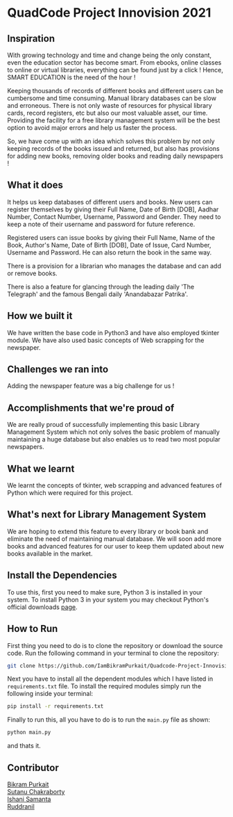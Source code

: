 <h1>QuadCode Project Innovision 2021</h1>
<h2>Inspiration</h2>
<p>With growing technology and time and change being the only constant, even the education sector has become smart. From ebooks, online classes to online or virtual libraries, everything can be found just by a click ! Hence, SMART EDUCATION is the need of the hour ! </p>

<p>Keeping thousands of records of different books and different users can be cumbersome and time consuming. Manual library databases can be slow and erroneous. There is not only waste of resources for physical library cards, record registers, etc but also our most valuable asset, our time. Providing the facility for a free library management system will be the best option to avoid major errors and help us faster the process. </p>

<p>So, we have come up with an idea which solves this problem by not only keeping records of the books issued and returned, but also has provisions for adding new books, removing older books and reading daily newspapers ! </p>

<h2>What it does</h2>
<p>It helps us keep databases of different users and books. New users can register themselves by giving their Full Name, Date of Birth [DOB], Aadhar Number, Contact Number, Username, Password and Gender. They need to keep a note of their username and password for future reference. </p>

<p>Registered users can issue books by giving their Full Name, Name of the Book, Author's Name, Date of Birth [DOB], Date of Issue, Card Number, Username and Password. He can also return the book in the same way.</p>

<p>There is a provision for a librarian who manages the database and can add or remove books.</p>

<p>There is also a feature for glancing through the leading daily 'The Telegraph' and the famous Bengali daily 'Anandabazar Patrika'.</p>

<h2>How we built it</h2>
<p>We have written the base code in Python3 and have also employed tkinter module. We have also used basic concepts of Web scrapping for the newspaper.</p>

<h2>Challenges we ran into</h2>
<p>Adding the newspaper feature was a big challenge for us !</p>

<h2>Accomplishments that we're proud of</h2>
<p>We are really proud of successfully implementing this basic Library Management System which not only solves the basic problem of manually maintaining a huge database but also enables us to read two most popular newspapers.</p>

<h2>What we learnt</h2>
<p>We learnt the concepts of tkinter, web scrapping and advanced features of Python which were required for this project.</p>

<h2>What's next for Library Management System</h2>
<p>We are hoping to extend this feature to every library or book bank and eliminate the need of maintaining manual database. We will soon add more books and advanced features for our user to keep them updated about new books available in the market.</p>

## Install the Dependencies

To use this, first you need to make sure, Python 3 is installed in your system.
To install Python 3 in your system you may checkout Python's official downloads [page](https://www.python.org/downloads/).

## How to Run

First thing you need to do is to clone the repository or download the source code. Run the following command in your terminal to clone the repository:
```bash
git clone https://github.com/IamBikramPurkait/Quadcode-Project-Innovision-2021
```
Next you have to install all the dependent modules which I have listed in ```requirements.txt``` file.
To install the required modules simply run the following inside your terminal: 
```bash
pip install -r requirements.txt
```
Finally to run  this,  all you have to do is to run the ```main.py``` file as shown:
```python
python main.py
```
and thats it.

<h2>Contributor</h2>

[Bikram Purkait](https://github.com/IamBikramPurkait)</br>
[Sutanu Chakraborty](https://github.com/Sutanu19)</br>
[Ishani Samanta](https://github.com/ishanisamanta)</br>
[Ruddranil](https://github.com/Ruddranil16)</br>   

